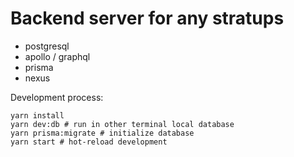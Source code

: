 # Backend server for any stratups

- postgresql
- apollo / graphql
- prisma
- nexus

Development process:

```
yarn install
yarn dev:db # run in other terminal local database
yarn prisma:migrate # initialize database
yarn start # hot-reload development
```
